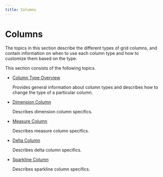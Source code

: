 ```yaml
---
title: Columns
---
```

# Columns
The topics in this section describe the different types of grid columns, and contain information on when to use each column type and how to customize them based on the type.

This section consists of the following topics.
* [Column Type Overview](columns/column-type-overview.md)
	
	Provides general information about column types and describes how to change the type of a particular column.
* [Dimension Column](columns/dimension-column.md)
	
	Describes dimension column specifics.
* [Measure Column](columns/measure-column.md)
	
	Describes measure column specifics.
* [Delta Column](columns/delta-column.md)
	
	Describes delta column specifics.
* [Sparkline Column](columns/sparkline-column.md)
	
	Describes sparkline column specifics.